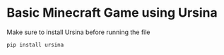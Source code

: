 # Basic Minecraft Game using Ursina


Make sure to install Ursina before running the file
```
pip install ursina
```
